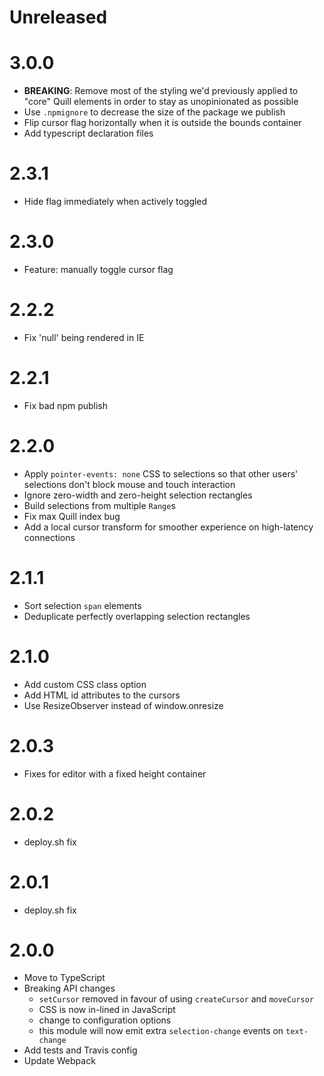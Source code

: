 # Unreleased

# 3.0.0

- **BREAKING**: Remove most of the styling we'd previously applied to "core" Quill elements in order to stay as unopinionated as possible
- Use `.npmignore` to decrease the size of the package we publish
- Flip cursor flag horizontally when it is outside the bounds container
- Add typescript declaration files

# 2.3.1

- Hide flag immediately when actively toggled

# 2.3.0

- Feature: manually toggle cursor flag

# 2.2.2

- Fix 'null' being rendered in IE

# 2.2.1

- Fix bad npm publish

# 2.2.0

- Apply `pointer-events: none` CSS to selections so that other users' selections don't block mouse and touch interaction
- Ignore zero-width and zero-height selection rectangles
- Build selections from multiple `Range`s
- Fix max Quill index bug
- Add a local cursor transform for smoother experience on high-latency connections

# 2.1.1

- Sort selection `span` elements
- Deduplicate perfectly overlapping selection rectangles

# 2.1.0

- Add custom CSS class option
- Add HTML id attributes to the cursors
- Use ResizeObserver instead of window.onresize

# 2.0.3

- Fixes for editor with a fixed height container

# 2.0.2

- deploy.sh fix

# 2.0.1

- deploy.sh fix

# 2.0.0

- Move to TypeScript
- Breaking API changes
  - `setCursor` removed in favour of using `createCursor` and `moveCursor`
  - CSS is now in-lined in JavaScript
  - change to configuration options
  - this module will now emit extra `selection-change` events on `text-change`
- Add tests and Travis config
- Update Webpack
